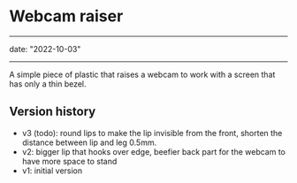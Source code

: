 # Webcam raiser

---

date: "2022-10-03"

---

A simple piece of plastic that raises a webcam to work with a screen that has only a thin bezel.

## Version history
- v3 (todo): round lips to make the lip invisible from the front, shorten the distance between lip and leg 0.5mm.
- v2: bigger lip that hooks over edge, beefier back part for the webcam to have more space to stand
- v1: initial version
